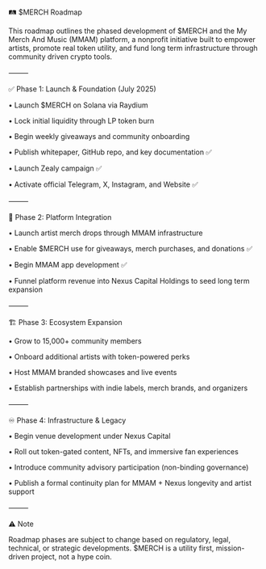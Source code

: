 🛤 $MERCH Roadmap

This roadmap outlines the phased development of $MERCH and the My Merch And Music (MMAM) platform, a nonprofit initiative built to empower artists, promote real token utility, and fund long term infrastructure through community driven crypto tools.

⸻

✅ Phase 1: Launch & Foundation (July 2025)
	
 •	Launch $MERCH on Solana via Raydium
	
 •	Lock initial liquidity through LP token burn
	
 •	Begin weekly giveaways and community onboarding
	
 •	Publish whitepaper, GitHub repo, and key documentation ✅
	
 •	Launch Zealy campaign ✅
	
 •	Activate official Telegram, X, Instagram, and Website ✅

⸻

🔄 Phase 2: Platform Integration
	
 •	Launch artist merch drops through MMAM infrastructure
	
 •	Enable $MERCH use for giveaways, merch purchases, and donations ✅
	
 •	Begin MMAM app development ✅
	
 •	Funnel platform revenue into Nexus Capital Holdings to seed long term expansion

⸻

🏗 Phase 3: Ecosystem Expansion
	
 •	Grow to 15,000+ community members
	
 •	Onboard additional artists with token-powered perks
	
 •	Host MMAM branded showcases and live events
	
 •	Establish partnerships with indie labels, merch brands, and organizers

⸻

♾ Phase 4: Infrastructure & Legacy
	
 •	Begin venue development under Nexus Capital
	
 •	Roll out token-gated content, NFTs, and immersive fan experiences
	
 •	Introduce community advisory participation (non-binding governance)

 •	Publish a formal continuity plan for MMAM + Nexus longevity and artist support

⸻

⚠️ Note

Roadmap phases are subject to change based on regulatory, legal, technical, or strategic developments.
$MERCH is a utility first, mission-driven project, not a hype coin.
